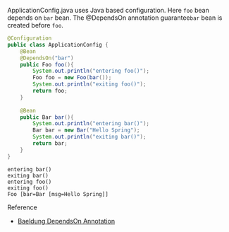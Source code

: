 ApplicationConfig.java uses Java based configuration. Here `foo` bean depends on `bar` bean. 
The @DependsOn annotation guarantee`bar` bean is created before `foo`.
```java
@Configuration
public class ApplicationConfig {
    @Bean
    @DependsOn("bar")
    public Foo foo(){
    	System.out.println("entering foo()");
        Foo foo = new Foo(bar());
        System.out.println("exiting foo()");
        return foo;
    }
    
    @Bean
    public Bar bar(){
    	System.out.println("entering bar()");
        Bar bar = new Bar("Hello Spring");
        System.out.println("exiting bar()");
        return bar;
    }
}
```

```
entering bar()
exiting bar()
entering foo()
exiting foo()
Foo [bar=Bar [msg=Hello Spring]]
```


Reference
* [Baeldung DependsOn Annotation](http://www.baeldung.com/spring-depends-on)
